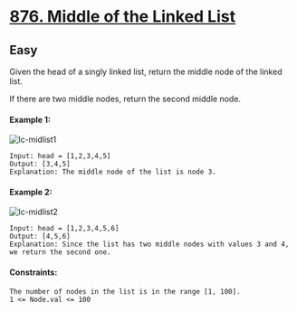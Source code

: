 # [876. Middle of the Linked List](https://leetcode.com/problems/middle-of-the-linked-list/description/?envType=daily-question&envId=2024-03-07)
## Easy

Given the head of a singly linked list, return the middle node of the linked list.

If there are two middle nodes, return the second middle node.

#### Example 1:
![lc-midlist1](https://github.com/mdariful79/DSA/assets/59513154/958f6453-d599-4e7b-8a8b-29aac275cda5)
````
Input: head = [1,2,3,4,5]
Output: [3,4,5]
Explanation: The middle node of the list is node 3.
````
#### Example 2:
![lc-midlist2](https://github.com/mdariful79/DSA/assets/59513154/ef7eb136-3d7b-4981-8273-8edd5421dbde)

`````
Input: head = [1,2,3,4,5,6]
Output: [4,5,6]
Explanation: Since the list has two middle nodes with values 3 and 4, we return the second one.
`````

#### Constraints:
````
The number of nodes in the list is in the range [1, 100].
1 <= Node.val <= 100
````
